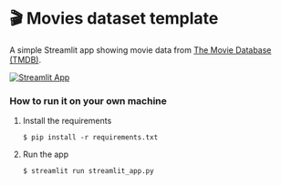 # 🎬 Movies dataset template

A simple Streamlit app showing movie data from [The Movie Database (TMDB)](https://1drv.ms/x/c/a10d712b01801cf6/EXL-gdU3RUdDogcOG95sLREBPDlD6BLtGwP9JhgtxjgA8A?e=gn0N56). 

[![Streamlit App](https://static.streamlit.io/badges/streamlit_badge_black_white.svg)](https://movies-dataset-template.streamlit.app/)

### How to run it on your own machine

1. Install the requirements

   ```
   $ pip install -r requirements.txt
   ```

2. Run the app

   ```
   $ streamlit run streamlit_app.py
   ```
